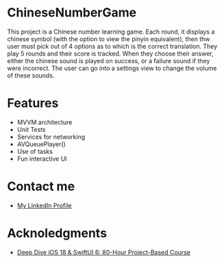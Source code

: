 # ChineseNumberGame
This project is a Chinese number learning game. Each round, it displays a chinese symbol (with the option to view the pinyin equivalent),
then thw user must pick out of 4 options as to which is the correct translation. They play 5 rounds and their score is tracked. When they choose
their answer, either the chinese sound is played on success, or a failure sound if they were incorrect. The user can go into a settings view to 
change the volume of these sounds.

# Features
- MVVM architecture
- Unit Tests
- Services for networking
- AVQueuePlayer()
- Use of tasks
- Fun interactive UI
  
# Contact me
- [My LinkedIn Profile](https://www.linkedin.com/in/grace-couch-b67786334/) 
# Acknoledgments
- [Deep Dive iOS 18 & SwiftUI 6: 80-Hour Project-Based Course](https://www.udemy.com/course/deep-dive-ios-16-swiftui-programming/learn/lecture/43709940#overview)
